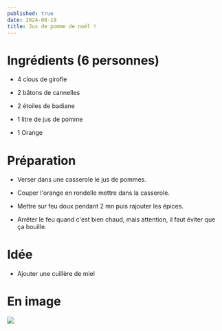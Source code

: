 ```yaml
---
published: true
date: 2024-08-19
title: Jus de pomme de noël !
---
```

# Ingrédients (6 personnes)

*   4 clous de girofle
    
*   2 bâtons de cannelles
    
*   2 étoiles de badiane
    
*   1 litre de jus de pomme
    
*   1 Orange
    

# Préparation

*   Verser dans une casserole le jus de pommes.
    
*   Couper l'orange en rondelle mettre dans la casserole.
    
*   Mettre sur feu doux pendant 2 mn puis rajouter les épices.
    
*   Arrêter le feu quand c'est bien chaud, mais attention, il faut éviter que ça bouille.
    

# Idée

*   Ajouter une cuillère de miel
    

# En image

![](images/recettes/jus_de_pomme_chaud.jpeg)